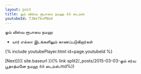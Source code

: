 ```yaml
---
layout: post
title: ஓம் விஸ்வ ரூபாயை நமஹ ௧௧ டைம்ஸ்
youtubeId: TJWxTkvPNo4
---
```

 
 
 ஓம் விஸ்வ ரூபாயை நமஹ  
 
 -  யார் எல்லா இடங்களிலும் காணப்படுகிறார்கள் 
 
  
 
  
 
 
 
 
 
 


{% include youtubePlayer.html id=page.youtubeId %}
 
[Next]({{ site.baseurl }}{% link  split2/_posts/2015-03-03-ஓம் சர்வ பூதாத்மனே நமஹ ௧௧ டைம்ஸ்.md%})
 
